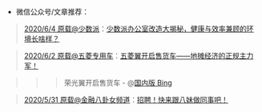 - 微信公众号/文章推荐：

> [2020/6/4 原载@少数派](https://mp.weixin.qq.com/s/wRp7IuUMf9PY7G1uEw1VBw)：[少数派办公室改造大揭秘，健康与效率兼顾的环境长啥样？](https://go.choong.net/s/wx/20200604/) 


> [2020/6/2 原载@五菱专用车](https://mp.weixin.qq.com/s/m9PIL8JpISPqTPsz6xHPtw)：[五菱翼开启售货车——地摊经济的正规主力军！](https://go.choong.net/s/wx/20200602/) 

>>> 荣光翼开启售货车 - @[国内版 Bing](https://cn.bing.com/search?q=%E8%8D%A3%E5%85%89%E7%BF%BC%E5%BC%80%E5%90%AF%E5%94%AE%E8%B4%A7%E8%BD%A6)

> [2020/5/31 原载@金融八卦女频道](https://mp.weixin.qq.com/s/jdxh8YJH1LQ-8cI_LgmzZA)：[招聘！快来跟八妹做同事吧！](https://go.choong.net/s/wx/20200531) 

